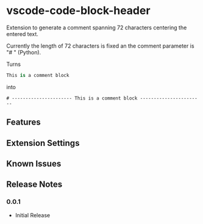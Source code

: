 # vscode-code-block-header

Extension to generate a comment spanning 72 characters centering the entered text.

Currently the length of 72 characters is fixed an the comment parameter is "# " (Python).

Turns

```Python
This is a comment block
```

into

```
# ---------------------- This is a comment block -----------------------
```

## Features

## Extension Settings

## Known Issues

## Release Notes

### 0.0.1

- Initial Release
